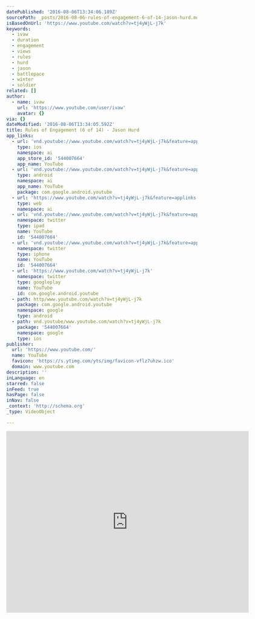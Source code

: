 ```yaml
---
datePublished: '2016-08-06T13:34:06.189Z'
sourcePath: _posts/2016-08-06-rules-of-engagement-6-of-14-jason-hurd.md
isBasedOnUrl: 'https://www.youtube.com/watch?v=tj4yWjL-j7k'
keywords:
  - ivaw
  - duration
  - engagement
  - views
  - rules
  - hurd
  - jason
  - battlepace
  - winter
  - soldier
related: []
author:
  - name: ivaw
    url: 'https://www.youtube.com/user/ivaw'
    avatar: {}
via: {}
dateModified: '2016-08-06T13:34:05.592Z'
title: Rules of Engagement (6 of 14) - Jason Hurd
app_links:
  - url: 'vnd.youtube://www.youtube.com/watch?v=tj4yWjL-j7k&feature=applinks'
    type: ios
    namespace: ai
    app_store_id: '544007664'
    app_name: YouTube
  - url: 'vnd.youtube://www.youtube.com/watch?v=tj4yWjL-j7k&feature=applinks'
    type: android
    namespace: ai
    app_name: YouTube
    package: com.google.android.youtube
  - url: 'https://www.youtube.com/watch?v=tj4yWjL-j7k&feature=applinks'
    type: web
    namespace: ai
  - url: 'vnd.youtube://www.youtube.com/watch?v=tj4yWjL-j7k&feature=applinks'
    namespace: twitter
    type: ipad
    name: YouTube
    id: '544007664'
  - url: 'vnd.youtube://www.youtube.com/watch?v=tj4yWjL-j7k&feature=applinks'
    namespace: twitter
    type: iphone
    name: YouTube
    id: '544007664'
  - url: 'https://www.youtube.com/watch?v=tj4yWjL-j7k'
    namespace: twitter
    type: googleplay
    name: YouTube
    id: com.google.android.youtube
  - path: http/www.youtube.com/watch?v=tj4yWjL-j7k
    package: com.google.android.youtube
    namespace: google
    type: android
  - path: vnd.youtube/www.youtube.com/watch?v=tj4yWjL-j7k
    package: '544007664'
    namespace: google
    type: ios
publisher:
  url: 'https://www.youtube.com/'
  name: YouTube
  favicon: 'https://s.ytimg.com/yts/img/favicon-vflz7uhzw.ico'
  domain: www.youtube.com
description: ''
inLanguage: en
starred: false
inFeed: true
hasPage: false
inNav: false
_context: 'http://schema.org'
_type: VideoObject

---
```

<iframe src="https://cdn.embedly.com/widgets/media.html?src=https%3A%2F%2Fwww.youtube.com%2Fembed%2Ftj4yWjL-j7k%3Ffeature%3Doembed&amp;url=http%3A%2F%2Fwww.youtube.com%2Fwatch%3Fv%3Dtj4yWjL-j7k&amp;image=https%3A%2F%2Fi.ytimg.com%2Fvi%2Ftj4yWjL-j7k%2Fhqdefault.jpg&amp;key=b7d04c9b404c499eba89ee7072e1c4f7&amp;type=text%2Fhtml&amp;schema=youtube" width="640" height="480" scrolling="no" frameborder="0" allowfullscreen="" style=""></iframe>